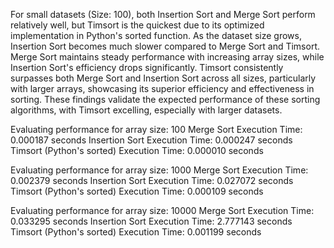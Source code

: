 For small datasets (Size: 100), both Insertion Sort and Merge Sort perform relatively well, but Timsort is the quickest due to its optimized implementation in Python's sorted function. As the dataset size grows, Insertion Sort becomes much slower compared to Merge Sort and Timsort. Merge Sort maintains steady performance with increasing array sizes, while Insertion Sort's efficiency drops significantly. Timsort consistently surpasses both Merge Sort and Insertion Sort across all sizes, particularly with larger arrays, showcasing its superior efficiency and effectiveness in sorting. These findings validate the expected performance of these sorting algorithms, with Timsort excelling, especially with larger datasets.

Evaluating performance for array size: 100 Merge Sort Execution Time: 0.000187 seconds Insertion Sort Execution Time: 0.000247 seconds Timsort (Python's sorted) Execution Time: 0.000010 seconds

Evaluating performance for array size: 1000 Merge Sort Execution Time: 0.002379 seconds Insertion Sort Execution Time: 0.027072 seconds Timsort (Python's sorted) Execution Time: 0.000109 seconds

Evaluating performance for array size: 10000 Merge Sort Execution Time: 0.033295 seconds Insertion Sort Execution Time: 2.777143 seconds Timsort (Python's sorted) Execution Time: 0.001199 seconds
